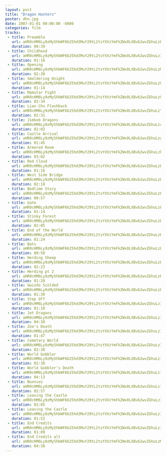 ```yaml
---
layout: post
title: "Dragon Hunters"
poster: dhn.jpg
date: 2007-01-01 00:00:00 -0800
categories: film
tracks:
 - title: Preamble
   url: aHR0cHM6Ly9zMy5hbWF6b25hd3MuY29tL2tsYXVzYmFkZWx0LXBvb2wvZGhuLzEgUHJlYW1ibGUubXAz
   duration: 00:39
 - title: Childhood
   url: aHR0cHM6Ly9zMy5hbWF6b25hd3MuY29tL2tsYXVzYmFkZWx0LXBvb2wvZGhuLzIgQ2hpbGRob29kLm1wMw==
   duration: 01:16
 - title: Opening
   url: aHR0cHM6Ly9zMy5hbWF6b25hd3MuY29tL2tsYXVzYmFkZWx0LXBvb2wvZGhuLzMgT3BlbmluZy5tcDM=
   duration: 02:30
 - title: Smoldering Knight
   url: aHR0cHM6Ly9zMy5hbWF6b25hd3MuY29tL2tsYXVzYmFkZWx0LXBvb2wvZGhuLzQgU21vbGRlcmluZyBLbmlnaHQubXAz
   duration: 01:14
 - title: Mamular Fight
   url: aHR0cHM6Ly9zMy5hbWF6b25hd3MuY29tL2tsYXVzYmFkZWx0LXBvb2wvZGhuLzUgTWFtdWxhciBGaWdodC5tcDM=
   duration: 02:34
 - title: Lian Chu Flashback
   url: aHR0cHM6Ly9zMy5hbWF6b25hd3MuY29tL2tsYXVzYmFkZWx0LXBvb2wvZGhuLzYgTGlhbiBDaHUgRmxhc2hiYWNrLm1wMw==
   duration: 02:31
 - title: Jimbob Dragons
   url: aHR0cHM6Ly9zMy5hbWF6b25hd3MuY29tL2tsYXVzYmFkZWx0LXBvb2wvZGhuLzcgSmltYm9iIERyYWdvbnMubXAz
   duration: 02:02
 - title: Castle Arrival
   url: aHR0cHM6Ly9zMy5hbWF6b25hd3MuY29tL2tsYXVzYmFkZWx0LXBvb2wvZGhuLzggQ2FzdGxlIEFycml2YWwubXAz
   duration: 01:45
 - title: Armored Room
   url: aHR0cHM6Ly9zMy5hbWF6b25hd3MuY29tL2tsYXVzYmFkZWx0LXBvb2wvZGhuLzkgQXJtb3JlZCBSb29tLm1wMw==
   duration: 03:02
 - title: Red Cloud
   url: aHR0cHM6Ly9zMy5hbWF6b25hd3MuY29tL2tsYXVzYmFkZWx0LXBvb2wvZGhuLzEwIFJlZCBDbG91ZC5tcDM=
   duration: 01:16
 - title: West Side Bridge
   url: aHR0cHM6Ly9zMy5hbWF6b25hd3MuY29tL2tsYXVzYmFkZWx0LXBvb2wvZGhuLzExIFdlc3QgU2lkZSBCcmlkZ2UubXAz
   duration: 02:18
 - title: Bedtime Story
   url: aHR0cHM6Ly9zMy5hbWF6b25hd3MuY29tL2tsYXVzYmFkZWx0LXBvb2wvZGhuLzEyIEJlZHRpbWUgU3RvcnkubXAz
   duration: 00:57
 - title: Gate
   url: aHR0cHM6Ly9zMy5hbWF6b25hd3MuY29tL2tsYXVzYmFkZWx0LXBvb2wvZGhuLzEzIEdhdGUubXAz
   duration: 01:14
 - title: Stinky Forest
   url: aHR0cHM6Ly9zMy5hbWF6b25hd3MuY29tL2tsYXVzYmFkZWx0LXBvb2wvZGhuLzE0IFN0aW5reSBGb3Jlc3QubXAz
   duration: 02:05
 - title: End of the World
   url: aHR0cHM6Ly9zMy5hbWF6b25hd3MuY29tL2tsYXVzYmFkZWx0LXBvb2wvZGhuLzE1IEVuZCBvZiB0aGUgV29ybGQubXAz
   duration: 01:24
 - title: Bats
   url: aHR0cHM6Ly9zMy5hbWF6b25hd3MuY29tL2tsYXVzYmFkZWx0LXBvb2wvZGhuLzE2IEJhdHMubXAz
   duration: 00:58
 - title: Herding Sheep
   url: aHR0cHM6Ly9zMy5hbWF6b25hd3MuY29tL2tsYXVzYmFkZWx0LXBvb2wvZGhuLzE3IEhlcmRpbmcgU2hlZXAubXAz
   duration: 02:23
 - title: Herding pt 2
   url: aHR0cHM6Ly9zMy5hbWF6b25hd3MuY29tL2tsYXVzYmFkZWx0LXBvb2wvZGhuLzE4IEhlcmRpbmcgcHQgMi5tcDM=
   duration: 01:20
 - title: Gwizdo Scolded
   url: aHR0cHM6Ly9zMy5hbWF6b25hd3MuY29tL2tsYXVzYmFkZWx0LXBvb2wvZGhuLzE5IEd3aXpkbyBTY29sZGVkLm1wMw==
   duration: 01:30
 - title: Step Off
   url: aHR0cHM6Ly9zMy5hbWF6b25hd3MuY29tL2tsYXVzYmFkZWx0LXBvb2wvZGhuLzIwIFN0ZXAgT2ZmLm1wMw==
   duration: 01:10
 - title: Jet Dragons
   url: aHR0cHM6Ly9zMy5hbWF6b25hd3MuY29tL2tsYXVzYmFkZWx0LXBvb2wvZGhuLzIxIEpldCBEcmFnb25zLm1wMw==
   duration: 04:38
 - title: Zoe's Death
   url: aHR0cHM6Ly9zMy5hbWF6b25hd3MuY29tL2tsYXVzYmFkZWx0LXBvb2wvZGhuLzIyIFpvZSdzIERlYXRoLm1wMw==
   duration: 01:47
 - title: Cemetary World
   url: aHR0cHM6Ly9zMy5hbWF6b25hd3MuY29tL2tsYXVzYmFkZWx0LXBvb2wvZGhuLzIzIENlbWV0YXJ5IFdvcmxkLm1wMw==
   duration: 02:30
 - title: World Gobbler
   url: aHR0cHM6Ly9zMy5hbWF6b25hd3MuY29tL2tsYXVzYmFkZWx0LXBvb2wvZGhuLzI0IFdvcmxkIEdvYmJsZXIubXAz
   duration: 02:38
 - title: World Gobbler's Death
   url: aHR0cHM6Ly9zMy5hbWF6b25hd3MuY29tL2tsYXVzYmFkZWx0LXBvb2wvZGhuLzI1IFdvcmxkIEdvYmJsZXIncyBEZWF0aC5tcDM=
   duration: 04:13
 - title: Bunnies
   url: aHR0cHM6Ly9zMy5hbWF6b25hd3MuY29tL2tsYXVzYmFkZWx0LXBvb2wvZGhuLzI2IEJ1bm5pZXMubXAz
   duration: 02:57
 - title: Leaving the Castle
   url: aHR0cHM6Ly9zMy5hbWF6b25hd3MuY29tL2tsYXVzYmFkZWx0LXBvb2wvZGhuLzI3IExlYXZpbmcgdGhlIENhc3RsZS5tcDM=
   duration: 02:05
 - title: Leaving the Castle
   url: aHR0cHM6Ly9zMy5hbWF6b25hd3MuY29tL2tsYXVzYmFkZWx0LXBvb2wvZGhuLzI4IExlYXZpbmcgdGhlIENhc3RsZS5tcDM=
   duration: 01:52
 - title: End Credits
   url: aHR0cHM6Ly9zMy5hbWF6b25hd3MuY29tL2tsYXVzYmFkZWx0LXBvb2wvZGhuLzI5IEVuZCBDcmVkaXRzLm1wMw==
   duration: 01:09
 - title: End Credits alt
   url: aHR0cHM6Ly9zMy5hbWF6b25hd3MuY29tL2tsYXVzYmFkZWx0LXBvb2wvZGhuLzMwIEVuZCBDcmVkaXRzIGFsdC5tcDM=
   duration: 04:38
---
```

